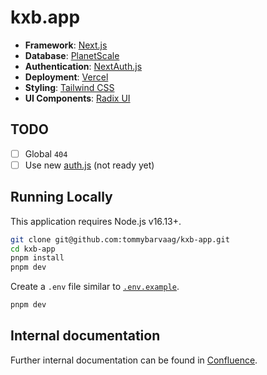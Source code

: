 # kxb.app

- **Framework**: [Next.js](https://nextjs.org/)
- **Database**: [PlanetScale](https://planetscale.com)
- **Authentication**: [NextAuth.js](https://next-auth.js.org)
- **Deployment**: [Vercel](https://vercel.com)
- **Styling**: [Tailwind CSS](https://tailwindcss.com)
- **UI Components**: [Radix UI](https://radix-ui.com)

## TODO

- [ ] Global `404`
- [ ] Use new [auth.js](https://authjs.dev) (not ready yet)

## Running Locally

This application requires Node.js v16.13+.

```bash
git clone git@github.com:tommybarvaag/kxb-app.git
cd kxb-app
pnpm install
pnpm dev
```

Create a `.env` file similar to [`.env.example`](https://github.com/tommybarvaag/kxb-app/blob/master/.env.example).

```bash
pnpm dev
```

## Internal documentation

Further internal documentation can be found in [Confluence](https://kxb.atlassian.net/wiki/x/AYCxGw).
